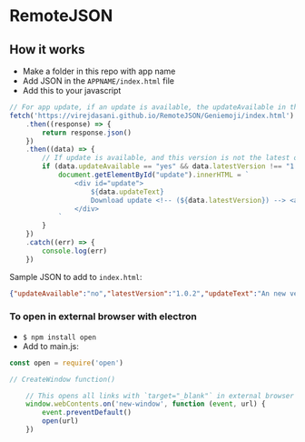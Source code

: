 # RemoteJSON

## How it works
- Make a folder in this repo with app name
- Add JSON in the `APPNAME/index.html` file
- Add this to your javascript
```javascript
// For app update, if an update is available, the updateAvailable in the RemoteJSON repo will be updated to yes. That will result in the code below being executed
fetch('https://virejdasani.github.io/RemoteJSON/Geniemoji/index.html')
    .then((response) => {
        return response.json()
    })
    .then((data) => {
        // If update is available, and this version is not the latest one, the update div will no longer be empty. It will have the following HTML
        if (data.updateAvailable == "yes" && data.latestVersion !== "1.0.1") {
            document.getElementById("update").innerHTML = `
                <div id="update">
                    ${data.updateText}
                    Download update <!-- (${data.latestVersion}) --> <a href="${data.updateURL}" target="_blank">here</a>
                </div>
            `
        }
    })
    .catch((err) => {
        console.log(err)
    })
```

Sample JSON to add to `index.html`:
```json
{"updateAvailable":"no","latestVersion":"1.0.2","updateText":"An new version of Geniemoji is available!","updateURL":"https://github.com/virejdasani/Geniemoji/releases/tag/v1.0.2"}
```

### To open in external browser with electron
- `$ npm install open`
- Add to main.js:
```javascript
const open = require('open')

// CreateWindow function()

    // This opens all links with `target="_blank"` in external browser
    window.webContents.on('new-window', function (event, url) {
        event.preventDefault()
        open(url)
    })
```
